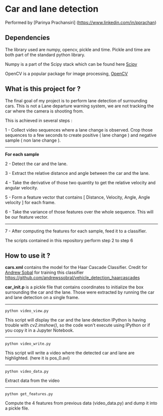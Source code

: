 # Car and lane detection 
Performed by [Parinya Prachansiri] (https://www.linkedin.com/in/pprachan)


## Dependencies 
The library used are numpy, opencv, pickle and time. 
Pickle and time are both part of the standard python library.

Numpy is a part of the Scipy stack which can be found here [Scipy](https://www.scipy.org/install.)

OpenCV is a popular package for image processing, [OpenCV](http://docs.opencv.org/2.4/doc/tutorials/introduction/linux_install/linux_install.html)


## What is this project for ? 
The final goal of my project is to perform lane detection of surrounding cars. This is not a Lane departure warning system, we are not tracking the car where the camera is shooting from. 

This is achieved in several steps :

1 - Collect video sequences where a lane change is observed. Crop those sequences to a few seconds to create positive ( lane change ) and negative sample ( non lane change ).

- - -
**For each sample** 

2 - Detect the car and the lane.

3 - Extract the relative distance and angle between the car and the lane. 

4 - Take the derivative of those two quantity to get the relative velocity and angular velocity.

5 - Form a feature vector that contains [ Distance, Velocity, Angle, Angle velocity ] for each frame.

6 - Take the variance of those features over the whole sequence. This will be our feature vector.

- - -

7 - After computing the features for each sample, feed it to a classifier. 

The scripts contained in this repository perform step 2 to step 6

## How to use it ?
**cars.xml** contains the model for the Haar Cascade Classifier. Credit for [Andrew Sobal](https://github.com/andrewssobral) for training this classifier https://github.com/andrewssobral/vehicle_detection_haarcascades 

**car_init.p** is a pickle file that contains coordinates to initialize the box surrounding the car and the lane. Those were extracted by running the car and lane detection on a single frame. 
- - -
```console
python video_view.py 
```
This script will display the car and the lane detection
IPython is having trouble with *cv2.imshow()*, so the code won't execute using IPython or if you copy it in a Jupyter Notebook.
- - -
```console
python video_write.py 
```
This script will write a video where the detected car and lane are highlighted. (here it is pos_0.avi)
- - -
```console
python video_data.py 
```
Extract data from the video
- - -
```console
python get_features.py
```
Compute the 4 features from previous data (video_data.py) and dump it into a pickle file.







 
